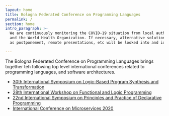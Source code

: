 ```yaml
---
layout: home
title: Bologna Federated Conference on Programming Languages
permalink: /
section: home
intro_paragraph: >-
  We are continuously monitoring the COVID-19 situation from local authorities
  and the World Health Organization. If necessary, alternative solutions, such
  as postponement, remote presentations, etc will be looked into and identified.

---
```

The Bologna Federated Conference on Programming Languages brings together teh following top level international conferences related to programming languages, and software architectures.

* [30th International Symposium on Logic-Based Program Synthesis and Transformation](https://nms.kcl.ac.uk/maribel.fernandez/LOPSTR2020/)
* [28th International Workshop on Functional and Logic Programming](http://helm.cs.unibo.it/wflp2020/)[](http://www.cse.chalmers.se/~abela/ppdp20/)
* [22nd International Symposium on Principles and Practice of Declarative Programming](http://www.cse.chalmers.se/~abela/ppdp20/)
* [International Conference on Microservices 2020](https://www.conf-micro.services/2020/)

